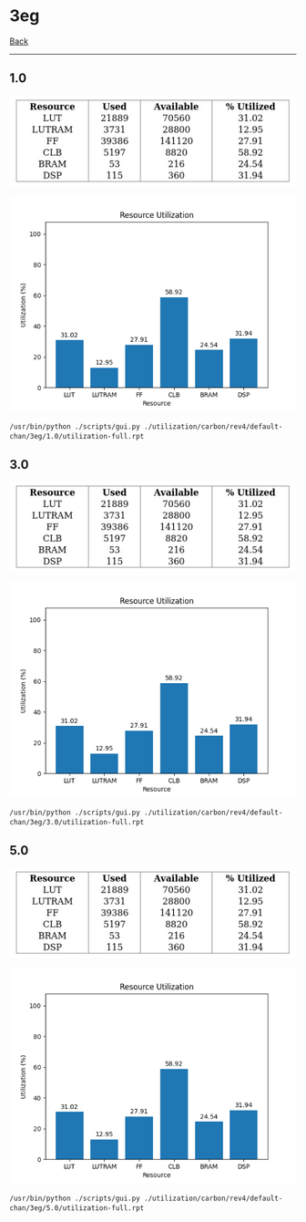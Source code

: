 # 3eg

[Back](<../rev4.md>)

---

## 1.0

<p align="center">
	<img src="../../../../../images/carbon/rev4/default-chan/3eg/1.0/table.jpg" />
</p>

<p align="center">
	<img src="../../../../../images/carbon/rev4/default-chan/3eg/1.0/graph.png" />
</p>

`/usr/bin/python ./scripts/gui.py ./utilization/carbon/rev4/default-chan/3eg/1.0/utilization-full.rpt`

## 3.0

<p align="center">
	<img src="../../../../../images/carbon/rev4/default-chan/3eg/3.0/table.jpg" />
</p>

<p align="center">
	<img src="../../../../../images/carbon/rev4/default-chan/3eg/3.0/graph.png" />
</p>

`/usr/bin/python ./scripts/gui.py ./utilization/carbon/rev4/default-chan/3eg/3.0/utilization-full.rpt`

## 5.0

<p align="center">
	<img src="../../../../../images/carbon/rev4/default-chan/3eg/5.0/table.jpg" />
</p>

<p align="center">
	<img src="../../../../../images/carbon/rev4/default-chan/3eg/5.0/graph.png" />
</p>

`/usr/bin/python ./scripts/gui.py ./utilization/carbon/rev4/default-chan/3eg/5.0/utilization-full.rpt`

